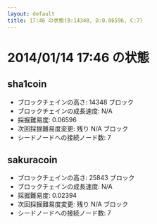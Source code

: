 ```yaml
---
layout: default
title: 17:46 の状態(B:14348, D:0.06596, C:7)
---
```

# 2014/01/14 17:46 の状態

## sha1coin
* ブロックチェインの高さ: 14348 ブロック
* ブロックチェインの成長速度: N/A
* 採掘難易度: 0.06596
* 次回採掘難易度変更: 残り N/A ブロック
* シードノードへの接続ノード数: 7

## sakuracoin
* ブロックチェインの高さ: 25843 ブロック
* ブロックチェインの成長速度: N/A
* 採掘難易度: 0.02394
* 次回採掘難易度変更: 残り N/A ブロック
* シードノードへの接続ノード数: 7